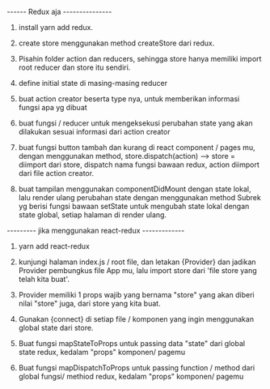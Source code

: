 ------ Redux aja ---------------
1. install yarn add redux.

2. create store menggunakan method createStore dari redux.

3. Pisahin folder action dan reducers, sehingga store hanya memiliki import root reducer dan store itu sendiri.

4. define initial state di masing-masing reducer

5. buat action creator beserta type nya, untuk memberikan informasi fungsi apa yg dibuat

6. buat fungsi / reducer untuk mengeksekusi perubahan state yang akan dilakukan sesuai informasi dari action creator

7. buat fungsi button tambah dan kurang di react component / pages mu, dengan menggunakan method, store.dispatch(action) --> store = diimport dari store, dispatch nama fungsi bawaan redux, action diimport dari file action creator.

8. buat tampilan menggunakan componentDidMount dengan state lokal, lalu render ulang perubahan state dengan menggunakan method Subrek yg berisi fungsi bawaan setState untuk mengubah state lokal dengan state global, setiap halaman di render ulang.

 --------- jika menggunakan react-redux -------------
1. yarn add react-redux

2. kunjungi halaman index.js / root file, dan letakan {Provider} dan jadikan Provider pembungkus file App mu, lalu import store dari 'file store yang telah kita buat'.

3. Provider memiliki 1 props wajib yang bernama "store" yang akan diberi nilai "store" juga, dari store yang kita buat.

4. Gunakan {connect} di setiap file / komponen yang ingin menggunakan global state dari store.

5. Buat fungsi mapStateToProps untuk passing data "state" dari global state redux, kedalam "props" komponen/ pagemu

6. Buat fungsi mapDispatchToProps untuk passing function / method dari global fungsi/ methiod redux, kedalam "props" komponen/ pagemu

